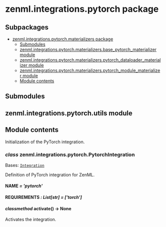 # zenml.integrations.pytorch package

## Subpackages

* [zenml.integrations.pytorch.materializers package](zenml.integrations.pytorch.materializers.md)
  * [Submodules](zenml.integrations.pytorch.materializers.md#submodules)
  * [zenml.integrations.pytorch.materializers.base_pytorch_materializer module](zenml.integrations.pytorch.materializers.md#zenml-integrations-pytorch-materializers-base-pytorch-materializer-module)
  * [zenml.integrations.pytorch.materializers.pytorch_dataloader_materializer module](zenml.integrations.pytorch.materializers.md#zenml-integrations-pytorch-materializers-pytorch-dataloader-materializer-module)
  * [zenml.integrations.pytorch.materializers.pytorch_module_materializer module](zenml.integrations.pytorch.materializers.md#zenml-integrations-pytorch-materializers-pytorch-module-materializer-module)
  * [Module contents](zenml.integrations.pytorch.materializers.md#module-contents)

## Submodules

## zenml.integrations.pytorch.utils module

## Module contents

Initialization of the PyTorch integration.

### *class* zenml.integrations.pytorch.PytorchIntegration

Bases: [`Integration`](zenml.integrations.md#zenml.integrations.integration.Integration)

Definition of PyTorch integration for ZenML.

#### NAME *= 'pytorch'*

#### REQUIREMENTS *: List[str]* *= ['torch']*

#### *classmethod* activate() → None

Activates the integration.
